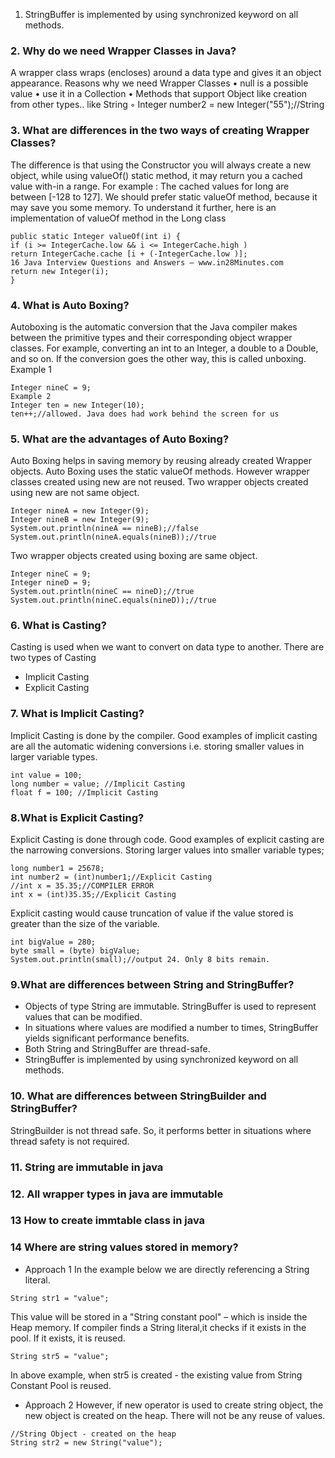 1. StringBuffer is implemented by using synchronized keyword on all methods.

### 2. Why do we need Wrapper Classes in Java?
A wrapper class wraps (encloses) around a data type and gives it an object appearance.
Reasons why we need Wrapper Classes
• null is a possible value
• use it in a Collection
• Methods that support Object like creation from other types.. like String
◦ Integer number2 = new Integer("55");//String


### 3. What are differences in the two ways of creating Wrapper Classes?
The difference is that using the Constructor you will always create a new object, while using valueOf()
static method, it may return you a cached value with-in a range.
For example : The cached values for long are between [-128 to 127].
We should prefer static valueOf method, because it may save you some memory. To understand it further,
here is an implementation of valueOf method in the Long class
```
public static Integer valueOf(int i) {
if (i >= IntegerCache.low && i <= IntegerCache.high )
return IntegerCache.cache [i + (-IntegerCache.low )];
16 Java Interview Questions and Answers – www.in28Minutes.com
return new Integer(i);
}
```


### 4. What is Auto Boxing?
Autoboxing is the automatic conversion that the Java compiler makes between the primitive types and
their corresponding object wrapper classes. For example, converting an int to an Integer, a double to a
Double, and so on. If the conversion goes the other way, this is called unboxing.
Example 1
```
Integer nineC = 9;
Example 2
Integer ten = new Integer(10);
ten++;//allowed. Java does had work behind the screen for us
```

### 5. What are the advantages of Auto Boxing?
Auto Boxing helps in saving memory by reusing already created Wrapper objects. Auto Boxing uses the
static valueOf methods. However wrapper classes created using new are not reused.
Two wrapper objects created using new are not same object.

```
Integer nineA = new Integer(9);
Integer nineB = new Integer(9);
System.out.println(nineA == nineB);//false
System.out.println(nineA.equals(nineB));//true
```

Two wrapper objects created using boxing are same object.

```
Integer nineC = 9;
Integer nineD = 9;
System.out.println(nineC == nineD);//true
System.out.println(nineC.equals(nineD));//true
````

### 6. What is Casting?
Casting is used when we want to convert on data type to another.
There are two types of Casting
- Implicit Casting
- Explicit Casting

### 7. What is Implicit Casting?
Implicit Casting is done by the compiler. Good examples of implicit casting are all the automatic widening
conversions i.e. storing smaller values in larger variable types.
```
int value = 100;
long number = value; //Implicit Casting
float f = 100; //Implicit Casting
```

### 8.What is Explicit Casting?
Explicit Casting is done through code. Good examples of explicit casting are the narrowing conversions.
Storing larger values into smaller variable types;
```
long number1 = 25678;
int number2 = (int)number1;//Explicit Casting
//int x = 35.35;//COMPILER ERROR
int x = (int)35.35;//Explicit Casting
```
Explicit casting would cause truncation of value if the value stored is greater than the size of the variable.
```
int bigValue = 280;
byte small = (byte) bigValue;
System.out.println(small);//output 24. Only 8 bits remain.
```

### 9.What are differences between String and StringBuffer?
- Objects of type String are immutable. StringBuffer is used to represent values that can be
modified.
- In situations where values are modified a number to times, StringBuffer yields significant
performance benefits.
- Both String and StringBuffer are thread-safe.
- StringBuffer is implemented by using synchronized keyword on all methods.


### 10. What are differences between StringBuilder and StringBuffer?
StringBuilder is not thread safe. So, it performs better in situations where thread safety is not required.

### 11. String are immutable in java

### 12. All wrapper types in java are immutable

### 13 How to create immtable class in java

### 14 Where are string values stored in memory?

- Approach 1
In the example below we are directly referencing a String literal.
```
String str1 = "value";
```
This value will be stored in a "String constant pool" – which is inside the Heap memory. If compiler finds
a String literal,it checks if it exists in the pool. If it exists, it is reused.
```
String str5 = "value";
```
In above example, when str5 is created - the existing value from String Constant Pool is reused.

- Approach 2
However, if new operator is used to create string object, the new object is created on the heap. There
will not be any reuse of values.
```
//String Object - created on the heap
String str2 = new String("value");
```

